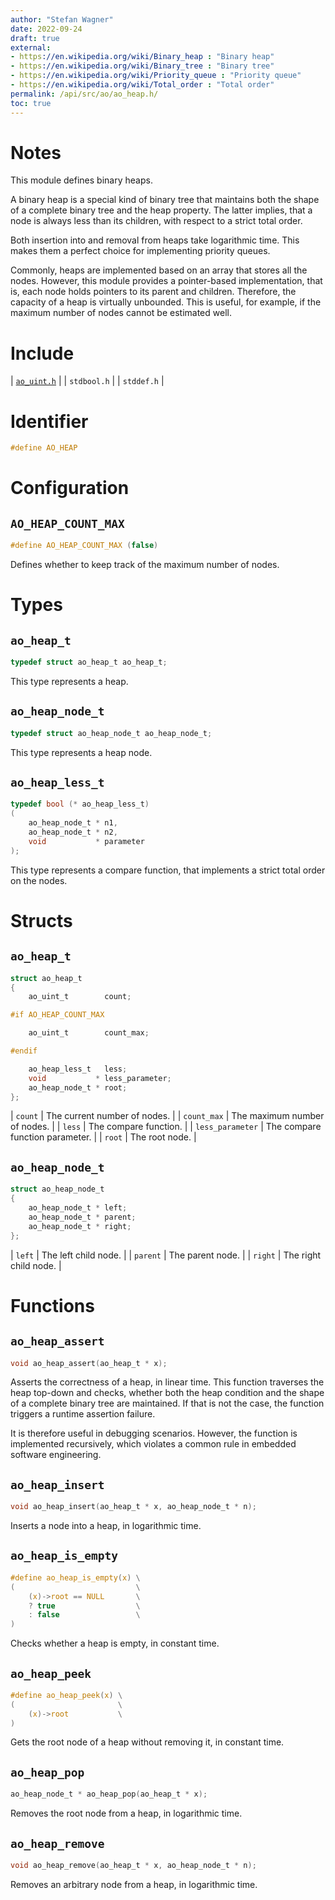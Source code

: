 ```yaml
---
author: "Stefan Wagner"
date: 2022-09-24
draft: true
external:
- https://en.wikipedia.org/wiki/Binary_heap : "Binary heap"
- https://en.wikipedia.org/wiki/Binary_tree : "Binary tree"
- https://en.wikipedia.org/wiki/Priority_queue : "Priority queue"
- https://en.wikipedia.org/wiki/Total_order : "Total order"
permalink: /api/src/ao/ao_heap.h/
toc: true
---
```


# Notes

This module defines binary heaps.

A binary heap is a special kind of binary tree that maintains both the shape of a complete binary tree and the heap property. The latter implies, that a node is always less than its children, with respect to a strict total order.

Both insertion into and removal from heaps take logarithmic time. This makes them a perfect choice for implementing priority queues.

Commonly, heaps are implemented based on an array that stores all the nodes. However, this module provides a pointer-based implementation, that is, each node holds pointers to its parent and children. Therefore, the capacity of a heap is virtually unbounded. This is useful, for example, if the maximum number of nodes cannot be estimated well.

# Include

| [`ao_uint.h`](ao_uint.h.md) |
| `stdbool.h` |
| `stddef.h` |

# Identifier

```c
#define AO_HEAP
```

# Configuration

## `AO_HEAP_COUNT_MAX`

```c
#define AO_HEAP_COUNT_MAX (false)
```

Defines whether to keep track of the maximum number of nodes.

# Types

## `ao_heap_t`

```c
typedef struct ao_heap_t ao_heap_t;
```

This type represents a heap.

## `ao_heap_node_t`

```c
typedef struct ao_heap_node_t ao_heap_node_t;
```

This type represents a heap node.

## `ao_heap_less_t`

```c
typedef bool (* ao_heap_less_t)
(
    ao_heap_node_t * n1,
    ao_heap_node_t * n2,
    void           * parameter
);
```

This type represents a compare function, that implements a strict total order on the nodes.

# Structs

## `ao_heap_t`

```c
struct ao_heap_t
{
    ao_uint_t        count;

#if AO_HEAP_COUNT_MAX

    ao_uint_t        count_max;

#endif

    ao_heap_less_t   less;
    void           * less_parameter;
    ao_heap_node_t * root;
};
```

| `count` | The current number of nodes. |
| `count_max` | The maximum number of nodes. |
| `less` | The compare function. |
| `less_parameter` | The compare function parameter. |
| `root` | The root node. |

## `ao_heap_node_t`

```c
struct ao_heap_node_t
{
    ao_heap_node_t * left;
    ao_heap_node_t * parent;
    ao_heap_node_t * right;
};
```

| `left` | The left child node. |
| `parent` | The parent node. |
| `right` | The right child node. |

# Functions

## `ao_heap_assert`

```c
void ao_heap_assert(ao_heap_t * x);
```

Asserts the correctness of a heap, in linear time. This function traverses the heap top-down and checks, whether both the heap condition and the shape of a complete binary tree are maintained. If that is not the case, the function triggers a runtime assertion failure.

It is therefore useful in debugging scenarios. However, the function is implemented recursively, which violates a common rule in embedded software engineering.

## `ao_heap_insert`

```c
void ao_heap_insert(ao_heap_t * x, ao_heap_node_t * n);
```

Inserts a node into a heap, in logarithmic time.

## `ao_heap_is_empty`

```c
#define ao_heap_is_empty(x) \
(                           \
    (x)->root == NULL       \
    ? true                  \
    : false                 \
)
```

Checks whether a heap is empty, in constant time.

## `ao_heap_peek`

```c
#define ao_heap_peek(x) \
(                       \
    (x)->root           \
)
```

Gets the root node of a heap without removing it, in constant time.

## `ao_heap_pop`

```c
ao_heap_node_t * ao_heap_pop(ao_heap_t * x);
```

Removes the root node from a heap, in logarithmic time.

## `ao_heap_remove`

```c
void ao_heap_remove(ao_heap_t * x, ao_heap_node_t * n);
```

Removes an arbitrary node from a heap, in logarithmic time.
